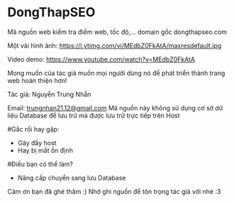 # DongThapSEO
Mã nguồn web kiểm tra điểm web, tốc độ,... domain gốc dongthapseo.com

Một vài hình ảnh: https://i.ytimg.com/vi/MEdbZ0FkAtA/maxresdefault.jpg

Video demo:  https://www.youtube.com/watch?v=MEdbZ0FkAtA

Mong muốn của tác giả muốn mọi người dùng nó để phát triển thành trang web hoàn thiện hơn!

Tác giả: Nguyễn Trung Nhẫn

Email: trungnhan21.12@gmail.com
Mã nguồn này không sử dụng cơ sở dữ liệu Database để lưu trữ mà được lưu trữ trực tiếp trên Host

#Gắc rối hay gặp:
- Gây đầy host
- Hay bị mất ổn định

#Điều bạn có thể làm?
- Nâng cấp chuyển sang lưu Database

Cảm ơn bạn đã ghé thăm :) Nhớ ghi nguồn để tôn trọng tác giả với nhé :3
